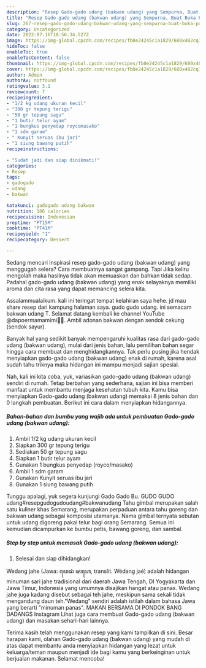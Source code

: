 ```yaml
---
description: "Resep Gado-gado udang (bakwan udang) yang Sempurna, Buat Buka Puasa}"
title: "Resep Gado-gado udang (bakwan udang) yang Sempurna, Buat Buka Puasa}"
slug: 267-resep-gado-gado-udang-bakwan-udang-yang-sempurna-buat-buka-puasa
category: Uncategorized
date: 2022-07-16T18:56:34.527Z
image: https://img-global.cpcdn.com/recipes/fb0e24245c1a1829/680x482cq70/gado-gado-udang-bakwan-udang-foto-resep-utama.jpg
hideToc: false
enableToc: true
enableTocContent: false
thumbnail: https://img-global.cpcdn.com/recipes/fb0e24245c1a1829/680x482cq70/gado-gado-udang-bakwan-udang-foto-resep-utama.jpg
cover: https://img-global.cpcdn.com/recipes/fb0e24245c1a1829/680x482cq70/gado-gado-udang-bakwan-udang-foto-resep-utama.jpg
author: Admin
authorAv: notfound
ratingvalue: 3.1
reviewcount: 7
recipeingredient:
- "1/2 kg udang ukuran kecil"
- "300 gr tepung terigu"
- "50 gr tepung sagu"
- "1 butir telur ayam"
- "1 bungkus penyedap roycomasako"
- "1 sdm garam"
- " Kunyit seruas ibu jari"
- "1 siung bawang putih"
recipeinstructions:

- "Sudah jadi dan siap dinikmati!"
categories:
- Resep
tags:
- gadogado
- udang
- bakwan

katakunci: gadogado udang bakwan 
nutrition: 106 calories
recipecuisine: Indonesian
preptime: "PT15M"
cooktime: "PT41M"
recipeyield: "1"
recipecategory: Dessert

---
```



Sedang mencari inspirasi resep gado-gado udang (bakwan udang) yang menggugah selera? Cara membuatnya sangat gampang. Tapi Jika keliru mengolah maka hasilnya tidak akan memuaskan dan bahkan tidak sedap. Padahal gado-gado udang (bakwan udang) yang enak selayaknya memiliki aroma dan cita rasa yang dapat memancing selera kita.


Assalammualaikum. kali ini teringat tempat kelahiran saya hehe. jd mau share resep dari kampung halaman saya. gudo gudo udang. ini semacam bakwan udang T. Selamat datang kembali ke channel YouTube @dapoermamamimi🥰🥰. Ambil adonan bakwan dengan sendok cekung (sendok sayur).

Banyak hal yang sedikit banyak mempengaruhi kualitas rasa dari gado-gado udang (bakwan udang), mulai dari jenis bahan, lalu pemilihan bahan segar hingga cara membuat dan menghidangkannya. Tak perlu pusing jika hendak menyiapkan gado-gado udang (bakwan udang) enak di rumah, karena asal sudah tahu triknya maka hidangan ini mampu menjadi sajian spesial.


Nah, kali ini kita coba, yuk, variasikan gado-gado udang (bakwan udang) sendiri di rumah. Tetap berbahan yang sederhana, sajian ini bisa memberi manfaat untuk membantu menjaga kesehatan tubuh kita. Kamu bisa menyiapkan Gado-gado udang (bakwan udang) memakai 8 jenis bahan dan 0 langkah pembuatan. Berikut ini cara dalam menyiapkan hidangannya.

<!--inarticleads1-->

##### Bahan-bahan dan bumbu yang wajib ada untuk pembuatan Gado-gado udang (bakwan udang):

1. Ambil 1/2 kg udang ukuran kecil
1. Siapkan 300 gr tepung terigu
1. Sediakan 50 gr tepung sagu
1. Siapkan 1 butir telur ayam
1. Gunakan 1 bungkus penyedap (royco/masako)
1. Ambil 1 sdm garam
1. Gunakan  Kunyit seruas ibu jari
1. Gunakan 1 siung bawang putih


Tunggu apalagi, yuk segera kunjungi Gado Gado Bu. GUDO GUDO udang#resepgudogudoudang#bakwanudang Tahu gimbal merupakan salah satu kuliner khas Semarang, merupakan perpaduan antara tahu goreng dan bakwan udang sebagai komposisi utamanya. Nama gimbal ternyata sebutan untuk udang digoreng pakai telur bagi orang Semarang. Semua ini kemudian dicampurkan ke bumbu petis, bawang goreng, dan sambal. 

<!--inarticleads2-->

##### Step by step untuk memasak Gado-gado udang (bakwan udang):


1. Selesai dan siap dihidangkan!

Wedang jahe (Jawa: ꦮꦺꦢꦁ ꦗꦲꦺ, translit. Wédang jaé) adalah hidangan minuman sari jahe tradisional dari daerah Jawa Tengah, DI Yogyakarta dan Jawa Timur, Indonesia yang umumnya disajikan hangat atau panas. Wedang jahe juga kadang disebut sebagai teh jahe, meskipun sama sekali tidak mengandung daun teh.&#34;Wedang&#34; sendiri adalah istilah dalam bahasa Jawa yang berarti &#34;minuman panas&#34;. MAKAN BERSAMA DI PONDOK BANG DADANGS Instagram Lihat juga cara membuat Gado-gado udang (bakwan udang) dan masakan sehari-hari lainnya. 

Terima kasih telah menggunakan resep yang kami tampilkan di sini. Besar harapan kami, olahan Gado-gado udang (bakwan udang) yang mudah di atas dapat membantu anda menyiapkan hidangan yang lezat untuk keluarga/teman maupun menjadi ide bagi kamu yang berkeinginan untuk berjualan makanan. Selamat mencoba!
